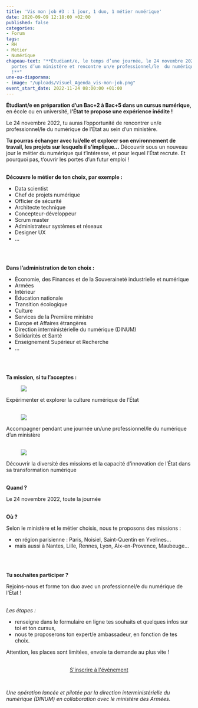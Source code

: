 ```yaml
---
title: 'Vis mon job #3 : 1 jour, 1 duo, 1 métier numérique'
date: 2020-09-09 12:18:00 +02:00
published: false
categories:
- Forum
tags:
- RH
- Métier
- Numérique
chapeau-text: "**Étudiant/e, le temps d’une journée, le 24 novembre 2022, pousse les
  portes d’un ministère et rencontre un/e professionnel/le  du numérique de l’État
  !**"
une-ou-diaporama:
- image: "/uploads/Visuel_Agenda_vis-mon-job.png"
event_start_date: 2022-11-24 08:00:00 +01:00
---
```


**Étudiant/e en préparation d’un Bac\+2 à Bac\+5 dans un cursus numérique,** en école ou en université, **l’État te propose une expérience inédite !**

Le 24 novembre 2022, tu auras l’opportunité de rencontrer un/e professionnel/le du numérique de l’État au sein d’un ministère.

**Tu pourras échanger avec lui/elle et explorer son environnement de travail, les projets sur lesquels il s’implique…** Découvrir sous un nouveau jour le métier du numérique qui t’intéresse, et pour lequel l’État recrute. Et pourquoi pas, t’ouvrir les portes d’un futur emploi !
<br>
<br>

**Découvre le métier de ton choix, par exemple :**

* Data scientist
* Chef de projets numérique
* Officier de sécurité
* Architecte technique
* Concepteur-développeur
* Scrum master
* Administrateur systèmes et réseaux
* Designer UX
* ...
<br>
<br>

**Dans l’administration de ton choix :**

* Économie, des Finances et de la Souveraineté industrielle et numérique
* Armées
* Intérieur
* Éducation nationale
* Transition écologique
* Culture
* Services de la Première ministre
* Europe et Affaires étrangères
* Direction interministérielle du numérique (DINUM)
* Solidarités et Santé
* Enseignement Supérieur et Recherche
* …
<br>
<br>

**Ta mission, si tu l’acceptes :**

<figure class='image-left' style='width: 7%;'><img src="/uploads/IMAGE1.png"/></figure>Expérimenter et explorer la culture numérique de l’État
<br>
<br>

<figure class='image-left' style='width: 7%;'><img src="/uploads/IMAGE2-5704c3.png"/></figure>Accompagner pendant une journée un/une professionnel/le du numérique d’un ministère
<br>
<br>

<figure class='image-left' style='width: 7%;'><img src="/uploads/IMAGE3.png"/></figure>Découvrir la diversité des missions et la capacité d’innovation de l’État dans sa transformation numérique
<br>
<br>

**Quand ?**

Le 24 novembre 2022, toute la journée
<br>
<br>


**Où ?**

Selon le ministère et le métier choisis, nous te proposons des missions :

* en région parisienne : Paris, Noisiel, Saint-Quentin en Yvelines…
* mais aussi à Nantes, Lille, Rennes, Lyon, Aix-en-Provence, Maubeuge…
<br>
<br>

**Tu souhaites participer ?**

Rejoins-nous et forme ton duo avec un professionnel/e du numérique de l'État !
<br>
<br>

*Les étapes :*

* renseigne dans le formulaire en ligne tes souhaits et quelques infos sur toi et ton cursus,
* nous te proposerons ton expert/e ambassadeur, en fonction de tes choix.

Attention, les places sont limitées, envoie ta demande au plus vite !
<br>
<br>


<p align="center"><a href="https://www.demarches-simplifiees.fr/commencer/ vis-mon-job-2022-inscription-etudiant" class="button">S'inscrire à l'événement</a></p>

<br>

*Une opération lancée et pilotée par la direction interministérielle du numérique (DINUM) en collaboration avec le ministère des Armées.*